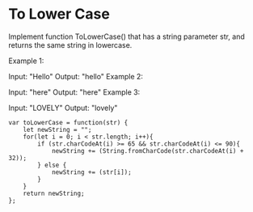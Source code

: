 # To Lower Case

Implement function ToLowerCase() that has a string parameter str, and returns the same string in lowercase.



Example 1:

Input: "Hello"
Output: "hello"
Example 2:

Input: "here"
Output: "here"
Example 3:

Input: "LOVELY"
Output: "lovely"


```
var toLowerCase = function(str) {
    let newString = "";
    for(let i = 0; i < str.length; i++){
        if (str.charCodeAt(i) >= 65 && str.charCodeAt(i) <= 90){
            newString += (String.fromCharCode(str.charCodeAt(i) + 32));
        } else {
            newString += (str[i]);
        }
    }
    return newString;
}; 
```
